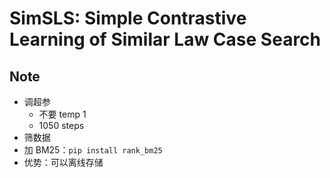 # SimSLS: **Sim**ple Contrastive Learning of **S**imilar **L**aw Case **S**earch

## Note

- 调超参
  - 不要 temp 1
  - 1050 steps
- 筛数据
- 加 BM25：`pip install rank_bm25`
- 优势：可以离线存储
